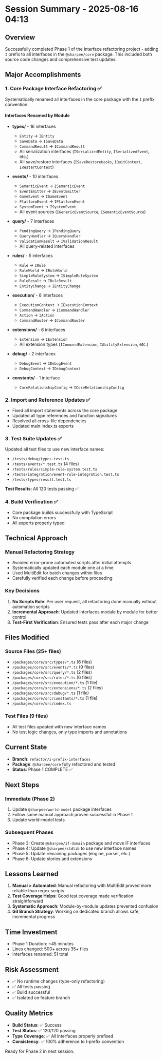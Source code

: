# Session Summary - 2025-08-16 04:13

## Overview
Successfully completed Phase 1 of the interface refactoring project - adding `I` prefix to all interfaces in the `@sharpee/core` package. This included both source code changes and comprehensive test updates.

## Major Accomplishments

### 1. Core Package Interface Refactoring ✅
Systematically renamed all interfaces in the core package with the `I` prefix convention:

#### Interfaces Renamed by Module
- **types/** - 16 interfaces
  - `Entity` → `IEntity`
  - `SaveData` → `ISaveData`
  - `CommandResult` → `ICommandResult`
  - All serialization interfaces (`ISerializedEntity`, `ISerializedEvent`, etc.)
  - All save/restore interfaces (`ISaveRestoreHooks`, `IQuitContext`, `IRestartContext`)

- **events/** - 10 interfaces
  - `SemanticEvent` → `ISemanticEvent`
  - `EventEmitter` → `IEventEmitter`
  - `GameEvent` → `IGameEvent`
  - `PlatformEvent` → `IPlatformEvent`
  - `SystemEvent` → `ISystemEvent`
  - All event sources (`IGenericEventSource`, `ISemanticEventSource`)

- **query/** - 7 interfaces
  - `PendingQuery` → `IPendingQuery`
  - `QueryHandler` → `IQueryHandler`
  - `ValidationResult` → `IValidationResult`
  - All query-related interfaces

- **rules/** - 5 interfaces
  - `Rule` → `IRule`
  - `RuleWorld` → `IRuleWorld`
  - `SimpleRuleSystem` → `ISimpleRuleSystem`
  - `RuleResult` → `IRuleResult`
  - `EntityChange` → `IEntityChange`

- **execution/** - 6 interfaces
  - `ExecutionContext` → `IExecutionContext`
  - `CommandHandler` → `ICommandHandler`
  - `Action` → `IAction`
  - `CommandRouter` → `ICommandRouter`

- **extensions/** - 6 interfaces
  - `Extension` → `IExtension`
  - All extension types (`ICommandExtension`, `IAbilityExtension`, etc.)

- **debug/** - 2 interfaces
  - `DebugEvent` → `IDebugEvent`
  - `DebugContext` → `IDebugContext`

- **constants/** - 1 interface
  - `CoreRelationshipConfig` → `ICoreRelationshipConfig`

### 2. Import and Reference Updates ✅
- Fixed all import statements across the core package
- Updated all type references and function signatures
- Resolved all cross-file dependencies
- Updated main index.ts exports

### 3. Test Suite Updates ✅
Updated all test files to use new interface names:
- `/tests/debug/types.test.ts`
- `/tests/events/*.test.ts` (4 files)
- `/tests/rules/simple-rule-system.test.ts`
- `/tests/integration/event-rule-integration.test.ts`
- `/tests/types/result.test.ts`

**Test Results**: All 120 tests passing ✅

### 4. Build Verification ✅
- Core package builds successfully with TypeScript
- No compilation errors
- All exports properly typed

## Technical Approach

### Manual Refactoring Strategy
- Avoided error-prone automated scripts after initial attempts
- Systematically updated each module one at a time
- Used MultiEdit for batch changes within files
- Carefully verified each change before proceeding

### Key Decisions
1. **No Scripts Rule**: Per user request, all refactoring done manually without automation scripts
2. **Incremental Approach**: Updated interfaces module by module for better control
3. **Test-First Verification**: Ensured tests pass after each major change

## Files Modified

### Source Files (25+ files)
- `/packages/core/src/types/*.ts` (6 files)
- `/packages/core/src/events/*.ts` (9 files)
- `/packages/core/src/query/*.ts` (2 files)
- `/packages/core/src/rules/*.ts` (6 files)
- `/packages/core/src/execution/*.ts` (1 file)
- `/packages/core/src/extensions/*.ts` (2 files)
- `/packages/core/src/debug/*.ts` (1 file)
- `/packages/core/src/constants/*.ts` (1 file)
- `/packages/core/src/index.ts`

### Test Files (9 files)
- All test files updated with new interface names
- No test logic changes, only type imports and annotations

## Current State
- **Branch**: `refactor/i-prefix-interfaces`
- **Package**: `@sharpee/core` fully refactored and tested
- **Status**: Phase 1 COMPLETE ✅

## Next Steps

### Immediate (Phase 2)
1. Update `@sharpee/world-model` package interfaces
2. Follow same manual approach proven successful in Phase 1
3. Update world-model tests

### Subsequent Phases
- Phase 3: Create `@sharpee/if-domain` package and move IF interfaces
- Phase 4: Update `@sharpee/stdlib` to use new interface names
- Phase 5: Update remaining packages (engine, parser, etc.)
- Phase 6: Update stories and extensions

## Lessons Learned

1. **Manual > Automated**: Manual refactoring with MultiEdit proved more reliable than regex scripts
2. **Test Coverage Helps**: Good test coverage made verification straightforward
3. **Systematic Approach**: Module-by-module updates prevented confusion
4. **Git Branch Strategy**: Working on dedicated branch allows safe, incremental progress

## Time Investment
- Phase 1 Duration: ~45 minutes
- Lines changed: 500+ across 35+ files
- Interfaces renamed: 51 total

## Risk Assessment
- ✅ No runtime changes (type-only refactoring)
- ✅ All tests passing
- ✅ Build successful
- ✅ Isolated on feature branch

## Quality Metrics
- **Build Status**: ✅ Success
- **Test Status**: ✅ 120/120 passing
- **Type Coverage**: ✅ All interfaces properly prefixed
- **Consistency**: ✅ 100% adherence to I-prefix convention

Ready for Phase 2 in next session.